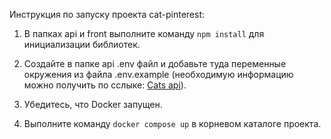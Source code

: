 Инструкция по запуску проекта cat-pinterest:

1. В папках api и front выполните команду `npm install` для инициализации библиотек.

2. Создайте в папке api .env файл и добавьте туда переменные окружения из файла .env.example (необходимую информацию можно получить по сслыке: [Cats api](https://thecatapi.com/)).

3. Убедитесь, что Docker запущен.

4. Выполните команду `docker compose up` в корневом каталоге проекта.
